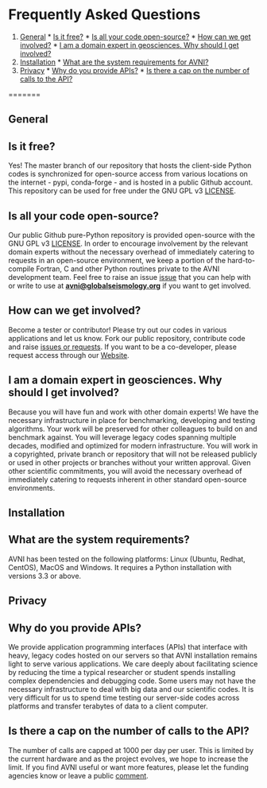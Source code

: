 Frequently Asked Questions
==========================

  1. [General](#general)
    * [Is it free?](#is-it-free)
    * [Is all your code open-source?](#is-all-your-code-open-source)
    * [How can we get involved?](#how-can-we-get-involved)
    * [I am a domain expert in geosciences. Why should I get involved?](#i-am-a-domain-expert-in-geosciences-why-should-i-get-involved)
  2. [Installation](#installation)
    * [What are the system requirements for AVNI?](#what-are-the-system-requirements-for-avni)
  3. [Privacy](#privacy)
    * [Why do you provide APIs?](#why_do_you_provide_apis)
    * [Is there a cap on the number of calls to the API?](#is-there-a-cap-on-the-number-of-calls-to-the-api)

=======

General
-------


Is it free?
-----------

Yes! The master branch of our repository that hosts the client-side Python codes is synchronized for open-source access from various locations on the internet - pypi, conda-forge - and is hosted in a public Github account. This repository can be used for free under the GNU GPL v3 [LICENSE](../LICENSE).

Is all your code open-source?
----------------------------

Our public Github pure-Python repository is provided open-source with the GNU GPL v3 [LICENSE](../LICENSE). In order to encourage involvement by the relevant domain experts without the necessary overhead of immediately catering to requests in an open-source environment, we keep a portion of the hard-to-compile Fortran, C and other Python routines private to the AVNI development team. Feel free to raise an issue [issue](https://github.com/geodynamics/avni/issues) that you can help with or write to use at **avni@globalseismology.org** if you want to get involved.

How can we get involved?
------------------------

Become a tester or contributor! Please try out our codes in various applications and let us know. Fork our public repository, contribute code and raise [issues or requests](https://github.com/geodynamics/avni/issues). If you want to be a co-developer, please request access through our [Website](http://avni.globalseismology.org).

I am a domain expert in geosciences. Why should I get involved?
---------------------------------------------------------------

Because you will have fun and work with other domain experts! We have the necessary infrastructure in place for benchmarking, developing and testing algorithms. Your work will be preserved for other colleagues to build on and benchmark against. You will leverage legacy codes spanning multiple decades, modified and optimized for modern infrastructure. You will work in a copyrighted, private branch or repository that will not be released publicly or used in other projects or branches without your written approval. Given other scientific commitments, you will avoid the necessary overhead of immediately catering to requests inherent in other standard open-source environments.

Installation
------------

What are the system requirements?
--------------------------------

AVNI has been tested on the following platforms: Linux (Ubuntu, Redhat, CentOS), MacOS and Windows. It requires a Python installation with versions 3.3 or above.

Privacy
-------

Why do you provide APIs?
------------------------

We provide application programming interfaces (APIs) that interface with heavy, legacy codes hosted on our servers so that AVNI installation remains light to serve various applications. We care deeply about facilitating science by reducing the time a typical researcher or student spends installing complex dependencies and debugging code. Some users may not have the necessary infrastructure to deal with big data and our scientific codes. It is very difficult for us to spend time testing our server-side codes across platforms and transfer terabytes of data to a client computer.

Is there a cap on the number of calls to the API?
-------------------------------------------------

The number of calls are capped at 1000 per day per user. This is limited by the current hardware and as the project evolves, we hope to increase the limit. If you find AVNI useful or want more features, please let the funding agencies know or leave a public [comment](https://github.com/geodynamics/avni/issues).
